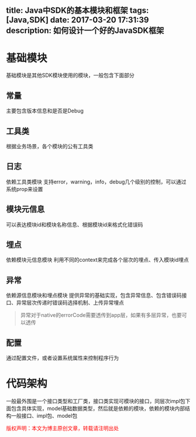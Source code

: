 title: Java中SDK的基本模块和框架
tags: [Java,SDK]
date: 2017-03-20 17:31:39
description: 如何设计一个好的JavaSDK框架
---

# 基础模块
基础模块是其他SDK模块使用的模块，一般包含下面部分
## 常量
主要包含版本信息和是否是Debug
## 工具类
根据业务场景，各个模块的公有工具类
## 日志
依赖工具类模块
支持error，warning，info，debug几个级别的控制，可以通过系统prop来设置
## 模块元信息
可以表达模块id和模块名称信息、根据模块id来格式化错误码
## 埋点
依赖模块元信息模块
利用不同的context来完成各个层次的埋点、传入模块id埋点
## 异常
依赖源信息模块和埋点模块
提供异常的基础实现，包含异常信息、包含错误码接口、异常层次传递时错误码选择机制、上传异常埋点
> 异常对于native的errorCode需要透传到app层，如果有多层异常，也要可以透传

## 配置
通过配置文件，或者设置系统属性来控制程序行为

# 代码架构
一般最外围是一个接口类型和工厂类，接口类实现可模块的接口，同层次impl包下面包含具体实现，model基础数据类型，然后就是依赖的模块，依赖的模块内部结构一般接口、impl包、model包

<font color="#FF0000">版权声明：本文为博主原创文章，转载请注明出处</font>
